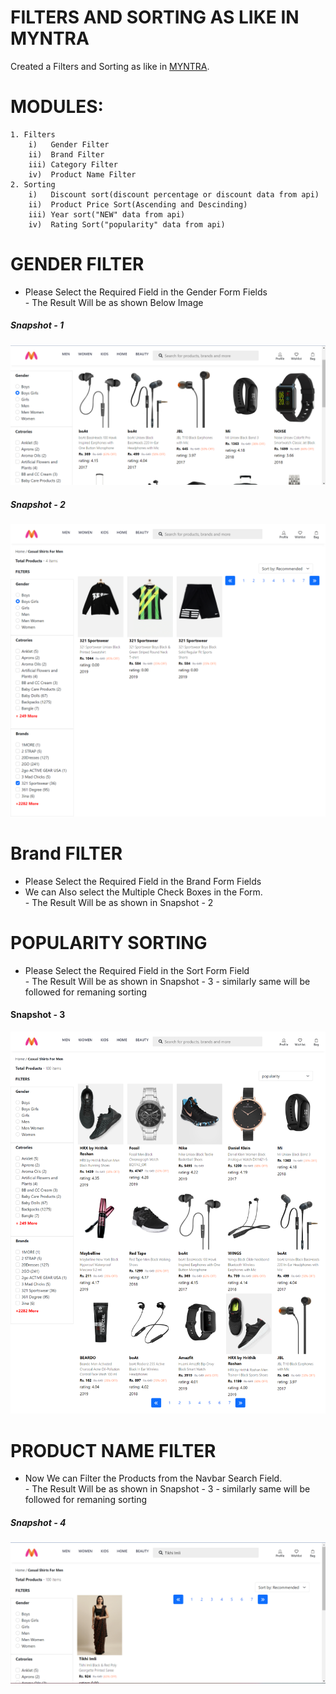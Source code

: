 # FILTERS AND SORTING AS LIKE IN MYNTRA

Created a Filters and Sorting as like in [MYNTRA](https://myntra.com/black).

# MODULES:
    1. Filters
        i)   Gender Filter
        ii)  Brand Filter
        iii) Category Filter
        iv)  Product Name Filter
    2. Sorting
        i)   Discount sort(discount percentage or discount data from api)
        ii)  Product Price Sort(Ascending and Descinding)
        iii) Year sort("NEW" data from api)
        iv)  Rating Sort("popularity" data from api)

# GENDER FILTER
<ul>
    <li>
        Please Select the Required Field in the Gender Form Fields
    </li>
        - The Result Will be as shown Below Image
</ul>

##### Snapshot - 1
<img src="/src/assets/images/GenderFilter.png"/>

##### Snapshot - 2

<img src="/src/assets/images/Gender and Brand.png"/>

# Brand FILTER
<ul>
    <li>
        Please Select the Required Field in the Brand Form Fields
    </li>
    <li>
        We can Also select the Multiple Check Boxes in the Form.
    </li>
        - The Result Will be as shown in Snapshot - 2
</ul>

# POPULARITY SORTING
<ul>
    <li>
        Please Select the Required Field in the Sort Form Field
    </li>
        - The Result Will be as shown in Snapshot - 3
        - similarly same will be followed for remaning sorting
</ul>

#### Snapshot - 3

<img src="/src/assets/images/Popularity.png"/>

# PRODUCT NAME FILTER
<ul>
    <li>
        Now We can Filter the Products from the Navbar Search Field.
    </li>
        - The Result Will be as shown in Snapshot - 3
        - similarly same will be followed for remaning sorting
</ul>

##### Snapshot - 4

<img src="/src/assets/images/ProductNameSearch.png"/>
